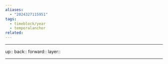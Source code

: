 ```yaml
---
aliases:
  - "2024327115951"
tags:
  - timeblock/year
  - temporalanchor
related:
---
```




***

up:: 
back:: 
forward:: 
layer:: 

***

